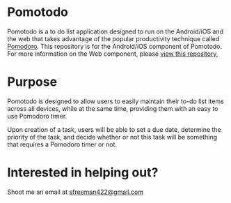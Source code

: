 # Pomotodo
Pomotodo is a to do list application designed to run on the Android/iOS and the web that takes advantage of the popular productivity technique called [Pomodoro](https://en.wikipedia.org/wiki/Pomodoro_Technique). This repository is for the Android/iOS component of Pomotodo. For more information on the Web component, please [view this repository](https://github.com/sfreeman422/ReactToDo),

# Purpose
Pomotodo is designed to allow users to easily maintain their to-do list items across all devices, while at the same time, providing them with an easy to use Pomodoro timer. 

Upon creation of a task, users will be able to set a due date, determine the priority of the task, and decide whether or not this task will be something that requires a Pomodoro timer or not. 

# Interested in helping out?
Shoot me an email at [sfreeman422@gmail.com](mailto:sfreeman422@gmail.com)